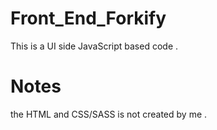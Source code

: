 # Front_End_Forkify

This is a UI side JavaScript based code .

# Notes

the HTML and CSS/SASS is not created by me .
